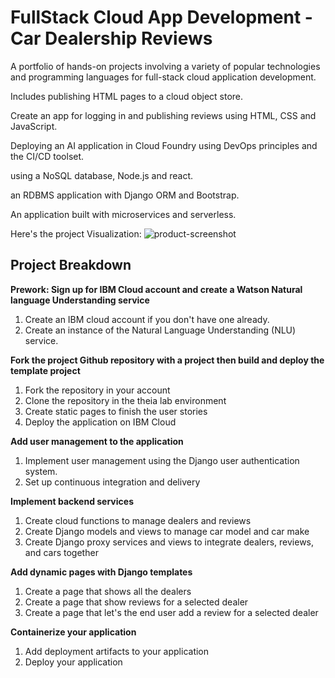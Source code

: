 # FullStack Cloud App Development - Car Dealership Reviews

A portfolio of hands-on projects involving a variety of popular technologies and programming languages for full-stack cloud application development.

Includes publishing HTML pages to a cloud object store.

Create an app for logging in and publishing reviews using HTML, CSS and JavaScript.

Deploying an AI application in Cloud Foundry using DevOps principles and the CI/CD toolset.

using a NoSQL database, Node.js and react. 

an RDBMS application with Django ORM and Bootstrap.

An application built with microservices and serverless.

Here's the project Visualization:
![product-screenshot](https://github.com/XiaoSanchez/agfzb-CloudAppDevelopment_Capstone/blob/master/dealership-architecture.png)

## Project Breakdown

**Prework: Sign up for IBM Cloud account and create a Watson Natural language Understanding service**
1. Create an IBM cloud account if you don't have one already.
2. Create an instance of the Natural Language Understanding (NLU) service.

**Fork the project Github repository with a project then build and deploy the template project**
1. Fork the repository in your account
2. Clone the repository in the theia lab environment
3. Create static pages to finish the user stories
4. Deploy the application on IBM Cloud

**Add user management to the application**
1. Implement user management using the Django user authentication system.
2. Set up continuous integration and delivery

**Implement backend services**
1. Create cloud functions to manage dealers and reviews
2. Create Django models and views to manage car model and car make
3. Create Django proxy services and views to integrate dealers, reviews, and cars together
 
**Add dynamic pages with Django templates**
1. Create a page that shows all the dealers
2. Create a page that show reviews for a selected dealer
3. Create a page that let's the end user add a review for a selected dealer

**Containerize your application**
1. Add deployment artifacts to your application
2. Deploy your application
